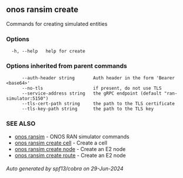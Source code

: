 <!--
SPDX-FileCopyrightText: 2019-present Open Networking Foundation <info@opennetworking.org>

SPDX-License-Identifier: Apache-2.0
-->

## onos ransim create

Commands for creating simulated entities

### Options

```
  -h, --help   help for create
```

### Options inherited from parent commands

```
      --auth-header string       Auth header in the form 'Bearer <base64>'
      --no-tls                   if present, do not use TLS
      --service-address string   the gRPC endpoint (default "ran-simulator:5150")
      --tls-cert-path string     the path to the TLS certificate
      --tls-key-path string      the path to the TLS key
```

### SEE ALSO

* [onos ransim](onos_ransim.md)	 - ONOS RAN simulator commands
* [onos ransim create cell](onos_ransim_create_cell.md)	 - Create a cell
* [onos ransim create node](onos_ransim_create_node.md)	 - Create an E2 node
* [onos ransim create route](onos_ransim_create_route.md)	 - Create an E2 node

###### Auto generated by spf13/cobra on 29-Jun-2024
